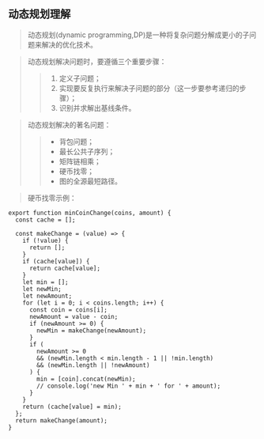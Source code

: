 ## 动态规划理解

> 动态规划(dynamic programming,DP)是一种将复杂问题分解成更小的子问题来解决的优化技术。

>动态规划解决问题时，要遵循三个重要步骤：
>> 1. 定义子问题；
>> 2. 实现要反复执行来解决子问题的部分（这一步要参考递归的步骤）；
>> 3. 识别并求解出基线条件。

> 动态规划解决的著名问题：
>> * 背包问题；
>> * 最长公共子序列；
>> * 矩阵链相乘；
>> * 硬币找零；
>> * 图的全源最短路径。

> 硬币找零示例：
```
export function minCoinChange(coins, amount) {
  const cache = [];

  const makeChange = (value) => {
    if (!value) {
      return [];
    }
    if (cache[value]) {
      return cache[value];
    }
    let min = [];
    let newMin;
    let newAmount;
    for (let i = 0; i < coins.length; i++) {
      const coin = coins[i];
      newAmount = value - coin;
      if (newAmount >= 0) {
        newMin = makeChange(newAmount);
      }
      if (
        newAmount >= 0
        && (newMin.length < min.length - 1 || !min.length)
        && (newMin.length || !newAmount)
      ) {
        min = [coin].concat(newMin);
        // console.log('new Min ' + min + ' for ' + amount);
      }
    }
    return (cache[value] = min);
  };
  return makeChange(amount);
}
```


